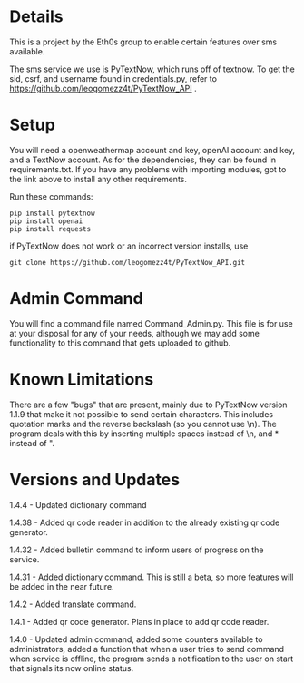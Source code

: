 # Details
 This is a project by the Eth0s group to enable certain features over sms available.
 
 The sms service we use is PyTextNow, which runs off of textnow. To get the sid, csrf, and username found in
 credentials.py, refer to https://github.com/leogomezz4t/PyTextNow_API .
 
# Setup
 You will need a openweathermap account and key, openAI account and key, and a TextNow account. As for the dependencies,
 they can be found in requirements.txt. If you have any problems with importing modules, got to the link above to 
 install any other requirements.
 
Run these commands:

    pip install pytextnow
    pip install openai
    pip install requests

if PyTextNow does not work or an incorrect version installs, use

    git clone https://github.com/leogomezz4t/PyTextNow_API.git
 # Admin Command
 You will find a command file named Command_Admin.py. This file is for use at your disposal for any of your needs,
 although we may add some functionality to this command that gets uploaded to github.
 # Known Limitations
 There are a few "bugs" that are present, mainly due to PyTextNow version 1.1.9 that make it not possible to send 
 certain characters. This includes quotation marks and the reverse backslash (so you cannot use \n). The program deals 
 with this by inserting multiple spaces instead of \n, and * instead of ".
 # Versions and Updates
 1.4.4 - Updated dictionary command

 1.4.38 - Added qr code reader in addition to the already existing qr code generator.

 1.4.32 - Added bulletin command to inform users of progress on the service.

 1.4.31 - Added dictionary command. This is still a beta, so more features will be added in the near future.

 1.4.2 - Added translate command.

 1.4.1 - Added qr code generator. Plans in place to add qr code reader.

 1.4.0  -  Updated admin command, added some counters available to administrators, added a function that when a user 
 tries to send command when service is offline, the program sends a notification to the user on start that signals its
  now online status.

